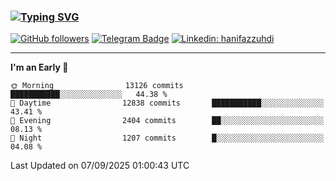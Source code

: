 ### [![Typing SVG](https://readme-typing-svg.herokuapp.com?font=lato&size=22&lines=Hi+There+👋)](https://git.io/typing-svg) 

[![GitHub followers](https://img.shields.io/github/followers/hanifazzuhdi?label=Follow&style=social)](https://github.com/hanifazzuhdi/?tab=follow) 
[![Telegram Badge](https://img.shields.io/badge/-hanif0198-blue?style=social&logo=telegram&link=https://www.t.me/hanif0198/)](https://www.t.me/hanif0198/) 
[![Linkedin: hanifazzuhdi](https://img.shields.io/badge/-hanifazzuhdi-blue?style=flat-square&logo=Linkedin&logoColor=white&link=https://www.linkedin.com/in/hanif-az-zuhdi-69688019b/)](https://www.linkedin.com/in/hanif-az-zuhdi-69688019b/) 

<hr/>

<!--START_SECTION:waka-->
**I'm an Early 🐤** 

```text
🌞 Morning                13126 commits       ███████████░░░░░░░░░░░░░░   44.38 % 
🌆 Daytime                12838 commits       ███████████░░░░░░░░░░░░░░   43.41 % 
🌃 Evening                2404 commits        ██░░░░░░░░░░░░░░░░░░░░░░░   08.13 % 
🌙 Night                  1207 commits        █░░░░░░░░░░░░░░░░░░░░░░░░   04.08 % 
```



 Last Updated on 07/09/2025 01:00:43 UTC
<!--END_SECTION:waka-->
